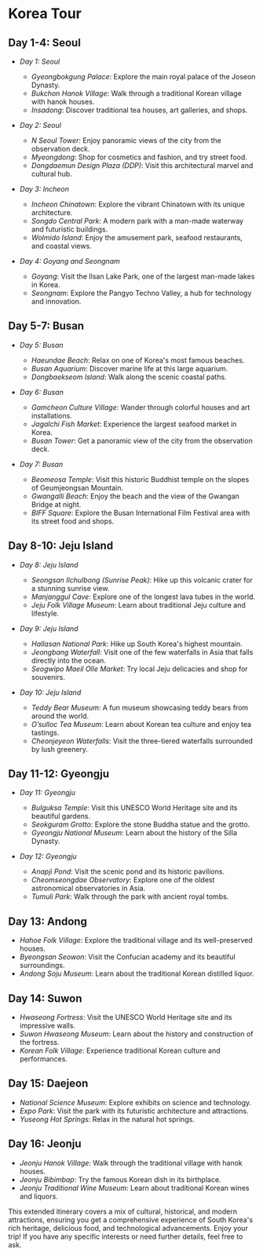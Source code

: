 # Korea Tour

## Day 1-4: Seoul
- *Day 1: Seoul*
  - *Gyeongbokgung Palace*: Explore the main royal palace of the Joseon Dynasty.
  - *Bukchon Hanok Village*: Walk through a traditional Korean village with hanok houses.
  - *Insadong*: Discover traditional tea houses, art galleries, and shops.

- *Day 2: Seoul*
  - *N Seoul Tower*: Enjoy panoramic views of the city from the observation deck.
  - *Myeongdong*: Shop for cosmetics and fashion, and try street food.
  - *Dongdaemun Design Plaza (DDP)*: Visit this architectural marvel and cultural hub.

- *Day 3: Incheon*
  - *Incheon Chinatown*: Explore the vibrant Chinatown with its unique architecture.
  - *Songdo Central Park*: A modern park with a man-made waterway and futuristic buildings.
  - *Wolmido Island*: Enjoy the amusement park, seafood restaurants, and coastal views.

- *Day 4: Goyang and Seongnam*
  - *Goyang*: Visit the Ilsan Lake Park, one of the largest man-made lakes in Korea.
  - *Seongnam*: Explore the Pangyo Techno Valley, a hub for technology and innovation.

## Day 5-7: Busan
- *Day 5: Busan*
  - *Haeundae Beach*: Relax on one of Korea's most famous beaches.
  - *Busan Aquarium*: Discover marine life at this large aquarium.
  - *Dongbaekseom Island*: Walk along the scenic coastal paths.

- *Day 6: Busan*
  - *Gamcheon Culture Village*: Wander through colorful houses and art installations.
  - *Jagalchi Fish Market*: Experience the largest seafood market in Korea.
  - *Busan Tower*: Get a panoramic view of the city from the observation deck.

- *Day 7: Busan*
  - *Beomeosa Temple*: Visit this historic Buddhist temple on the slopes of Geumjeongsan Mountain.
  - *Gwangalli Beach*: Enjoy the beach and the view of the Gwangan Bridge at night.
  - *BIFF Square*: Explore the Busan International Film Festival area with its street food and shops.

## Day 8-10: Jeju Island 
- *Day 8: Jeju Island*
  - *Seongsan Ilchulbong (Sunrise Peak)*: Hike up this volcanic crater for a stunning sunrise view.
  - *Manjanggul Cave*: Explore one of the longest lava tubes in the world.
  - *Jeju Folk Village Museum*: Learn about traditional Jeju culture and lifestyle.

- *Day 9: Jeju Island*
  - *Hallasan National Park*: Hike up South Korea's highest mountain.
  - *Jeongbang Waterfall*: Visit one of the few waterfalls in Asia that falls directly into the ocean.
  - *Seogwipo Maeil Olle Market*: Try local Jeju delicacies and shop for souvenirs.

- *Day 10: Jeju Island*
  - *Teddy Bear Museum*: A fun museum showcasing teddy bears from around the world.
  - *O’sulloc Tea Museum*: Learn about Korean tea culture and enjoy tea tastings.
  - *Cheonjeyeon Waterfalls*: Visit the three-tiered waterfalls surrounded by lush greenery.

## Day 11-12: Gyeongju
- *Day 11: Gyeongju*
  - *Bulguksa Temple*: Visit this UNESCO World Heritage site and its beautiful gardens.
  - *Seokguram Grotto*: Explore the stone Buddha statue and the grotto.
  - *Gyeongju National Museum*: Learn about the history of the Silla Dynasty.

- *Day 12: Gyeongju*
  - *Anapji Pond*: Visit the scenic pond and its historic pavilions.
  - *Cheomseongdae Observatory*: Explore one of the oldest astronomical observatories in Asia.
  - *Tumuli Park*: Walk through the park with ancient royal tombs.

## Day 13: Andong
- *Hahoe Folk Village*: Explore the traditional village and its well-preserved houses.
- *Byeongsan Seowon*: Visit the Confucian academy and its beautiful surroundings.
- *Andong Soju Museum*: Learn about the traditional Korean distilled liquor.

## Day 14: Suwon
- *Hwaseong Fortress*: Visit the UNESCO World Heritage site and its impressive walls.
- *Suwon Hwaseong Museum*: Learn about the history and construction of the fortress.
- *Korean Folk Village*: Experience traditional Korean culture and performances.

## Day 15: Daejeon
- *National Science Museum*: Explore exhibits on science and technology.
- *Expo Park*: Visit the park with its futuristic architecture and attractions.
- *Yuseong Hot Springs*: Relax in the natural hot springs.

## Day 16: Jeonju
- *Jeonju Hanok Village*: Walk through the traditional village with hanok houses.
- *Jeonju Bibimbap*: Try the famous Korean dish in its birthplace.
- *Jeonju Traditional Wine Museum*: Learn about traditional Korean wines and liquors.

This extended itinerary covers a mix of cultural, historical, and modern attractions, ensuring you get a comprehensive experience of South Korea's rich heritage, delicious food, and technological advancements. Enjoy your trip! If you have any specific interests or need further details, feel free to ask.
